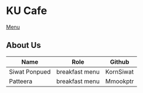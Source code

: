# KU Cafe

[Menu](menu.md)

## About Us

| Name          | Role           | Github    |
| ------------- | -------------- | --------- |
| Siwat Ponpued | breakfast menu | KornSiwat |
| Patteera      | breakfast menu | Mmookptr  |
